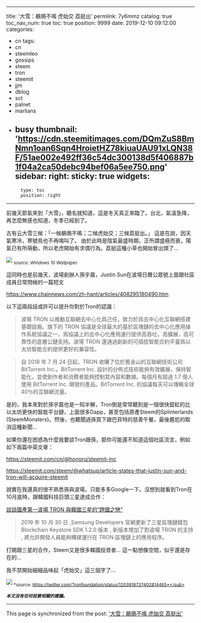 
---
title: '大雪：鶡鴠不鳴 虎始交 荔挺出'
permlink: 7y6mmz
catalog: true
toc_nav_num: true
toc: true
position: 9999
date: 2019-12-10 09:12:00
categories:
- cn
tags:
- cn
- steemleo
- gossips
- steem
- tron
- steemit
- jjm
- dblog
- sct
- palnet
- marlians
- busy
thumbnail: 'https://cdn.steemitimages.com/DQmZuS8BmNmn1oan6Sqn4HroietHZ78kiuaUAU91xLQN38F/51ae002e492ff36c54dc300138d5f406887b1f04a2ca50debc94bef06a5ee750.png'
sidebar:
    right:
        sticky: true
widgets:
    -
        type: toc
        position: right
---


前幾天節氣來到「大雪」，聽名就知道，這是冬天真正來臨了。台北，氣溫急降，再怎麼無感也知道，冬季已經到了。

古有云大雪三候：「一候鶡鴠不鳴；二候虎始交；三候荔挺出。」 這是在說，因天氣寒冷，寒號鳥也不再鳴叫了。 由於此時是陰氣最盛時期，正所謂盛極而衰，陽氣已有所萌動，所以老虎開始有求偶行為。荔挺這種小草也開始冒出頭了...

![](https://cdn.steemitimages.com/DQmZuS8BmNmn1oan6Sqn4HroietHZ78kiuaUAU91xLQN38F/51ae002e492ff36c54dc300138d5f406887b1f04a2ca50debc94bef06a5ee750.png)
<sub>*source: Windows 10 Wallpaper*</sub>

這同時也是前幾天，波場創辦人孫宇晨，Justin Sun在波場日曆公眾號上面跟社區成員日常問候的一篇短文

https://www.chainnews.com/zh-hant/articles/408295180490.htm

以下這兩段話或許可以提升你對於Tron的認識：

>波場 TRON 以推動互聯網去中心化爲己任，致力於爲去中心化互聯網搭建基礎設施。旗下的 TRON 協議是全球最大的基於區塊鏈的去中心化應用操作系統協議之一，爲協議上的去中心化應用運行提供高吞吐，高擴展，高可靠性的底層公鏈支持。波場 TRON 還通過創新的可插拔智能合約平臺爲以太坊智能合約提供更好的兼容性。

>自 2018 年 7 月 24 日起，TRON 收購了位於舊金山的互聯網技術公司 BitTorrent Inc.。BitTorrent Inc. 設計的分佈式技術能夠有效擴展，保持智能化，並使創作者和消費者能夠控制其內容和數據。每個月有超過 1.7 億人使用 BitTorrent Inc. 開發的產品。BitTorrent Inc. 的協議每天可以傳輸全球 40％的互聯網流量。


是的，我本來對於孫宇晨也是一知半解，Tron倒是常常聽到是一個很快竄紅的比以太坊更快的智能平台鏈，上面很多Dapp，甚至包括原產Steem的Splinterlands (SteemMonsters)。然後，也聽聞過孫買下跟巴菲特的慈善午餐，最後尷尬的取消這種新聞... 

如果你還在困惑為什麼我要談Tron跟孫，那你可能還不知道這個社區流言，例如如下兩篇中英文章：

https://steemit.com/cn/@honoru/steemit-inc

https://steemit.com/steem/@whatsup/article-states-that-justin-sun-and-tron-will-acquire-steemit

說實在我還真的很不熟悉孫與波場，只能多多Google一下。沒想到就看到Tron在10月底時，跟韓國科技巨頭三星達成合作：

[談談國產第一波場 TRON 與韓國三星的“跨國之戀”](https://www.chainnews.com/zh-hant/articles/880842018920.htm)

>2019 年 10 月 30 日 ,Samsung Developers 官網更新了三星區塊鏈錢包 Blockchain Keystore SDK 1.2.0 版本 , 新版本增加了對波場 TRON 的支持 , 將允許開發人員能夠構建運行在 TRON 區塊鏈上的應用程序。

打開跟三星的合作，Steem又是很多韓國投資者... 這一點想像空間，似乎還是存在的...

我不禁開始細細品味起「虎始交」這三個字了...

![](https://cdn.steemitimages.com/DQmNXxAigkStapUrWXqqNu5Myn5USGCbdiNaswu3oscSQ7i/image.png)
<sub>*source: https://twitter.com/Tronfoundation/status/1203918737402814465*</sub>

<sub>***本文沒有任何投資相關的建議。***</sub>

- - -

This page is synchronized from the post: ['大雪：鶡鴠不鳴 虎始交 荔挺出'](https://steemit.com/@deanliu/7y6mmz)
